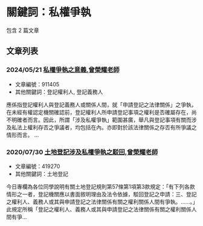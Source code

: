 # 關鍵詞：私權爭執

包含 2 篇文章

## 文章列表

### 2024/05/21 [私權爭執之意義,曾榮耀老師](../../articles/911405_%E7%A7%81%E6%AC%8A%E7%88%AD%E5%9F%B7%E4%B9%8B%E6%84%8F%E7%BE%A9%2C%E6%9B%BE%E6%A6%AE%E8%80%80%E8%80%81%E5%B8%AB.md)
- 文章編號：911405
- 其他關鍵詞：登記權利人, 登記義務人

應係指登記權利人與登記義務人或關係人間，就「申請登記之法律關係」之爭執，在未經有權認定機關確認前，登記權利人所申請登記事項之權利是否確屬存在，尚不明確者而言。因此，所謂「涉及私權爭執」範圍甚廣，舉凡與登記事項有關而涉及私法上權利存否之爭議者，均包括在內。亦即對於該法律關係之存否有所爭議之情形而言。 ...

### 2020/07/30 [土地登記涉及私權爭執之駁回,曾榮耀老師](../../articles/419270_%E5%9C%9F%E5%9C%B0%E7%99%BB%E8%A8%98%E6%B6%89%E5%8F%8A%E7%A7%81%E6%AC%8A%E7%88%AD%E5%9F%B7%E4%B9%8B%E9%A7%81%E5%9B%9E%2C%E6%9B%BE%E6%A6%AE%E8%80%80%E8%80%81%E5%B8%AB.md)
- 文章編號：419270
- 其他關鍵詞：土地登記

今日專欄為各位同學說明有關土地登記規則第57條第1項第3款規定：「有下列各款情形之一者，登記機關應以書面敘明理由及法令依據，駁回登記之申請：三、登記之權利人、義務人或其與申請登記之法律關係有關之權利關係人間有爭執。……。」此規定所稱「登記之權利人、義務人或其與申請登記之法律關係有關之權利關係人間有爭...
